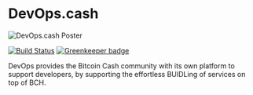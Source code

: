 # DevOps.cash

![DevOps.cash Poster](https://devops.cash/poster.jpg?1581239745)

[![Build Status](https://travis-ci.com/modenero/devops.cash.svg?branch=master)](https://travis-ci.com/modenero/devops.cash)
[![Greenkeeper badge](https://badges.greenkeeper.io/modenero/devops.cash.svg)](https://greenkeeper.io/)


DevOps provides the Bitcoin Cash community with its own platform to support developers, by supporting the effortless BUIDLing of services on top of BCH.
